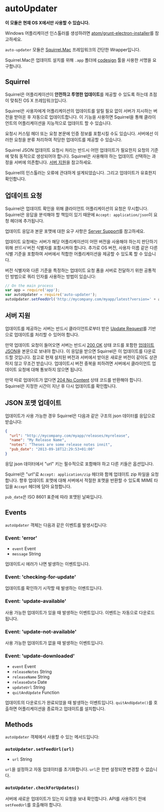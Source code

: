﻿# autoUpdater

**이 모듈은 현재 OS X에서만 사용할 수 있습니다.**

Windows 어플리케이션 인스톨러를 생성하려면 [atom/grunt-electron-installer](https://github.com/atom/grunt-electron-installer)를 참고하세요.

`auto-updater` 모듈은 [Squirrel.Mac](https://github.com/Squirrel/Squirrel.Mac) 프레임워크의 간단한 Wrapper입니다.

Squirrel.Mac은 업데이트 설치를 위해 `.app` 폴더에
[codesign](https://developer.apple.com/library/mac/documentation/Darwin/Reference/ManPages/man1/codesign.1.html)
툴을 사용한 서명을 요구합니다.

## Squirrel

Squirrel은 어플리케이션이 **안전하고 투명한 업데이트**를 제공할 수 있도록 하는데 초점이 맞춰진 OS X 프레임워크입니다.

Squirrel은 사용자에게 어플리케이션의 업데이트를 알릴 필요 없이 서버가 지시하는 버전을 받아온 후 자동으로 업데이트합니다.
이 기능을 사용하면 Squirrel을 통해 클라이언트의 어플리케이션을 지능적으로 업데이트 할 수 있습니다.

요청시 커스텀 헤더 또는 요청 본문에 인증 정보를 포함시킬 수도 있습니다.
서버에선 이러한 요청을 분류 처리하여 적당한 업데이트를 제공할 수 있습니다.

Squirrel JSON 업데이트 요청시 처리는 반드시 어떤 업데이트가 필요한지 요청의 기준에 맞춰 동적으로 생성되어야 합니다.
Squirrel은 사용해야 하는 업데이트 선택하는 과정을 서버에 의존합니다. [서버 지원](#server-support)을 참고하세요.

Squirrel의 인스톨러는 오류에 관대하게 설계되었습니다. 그리고 업데이트가 유효한지 확인합니다.

## 업데이트 요청

Squirrel은 업데이트 확인을 위해 클라이언트 어플리케이션의 요청은 무시합니다.
Squirrel은 응답을 분석해야 할 책임이 있기 때문에 `Accept: application/json`이 요청 헤더에 추가됩니다.

업데이트 응답과 본문 포맷에 대한 요구 사항은 [Server Support](#server-support)를 참고하세요.

업데이트 요청에는 서버가 해당 어플리케이션이 어떤 버전을 사용해야 하는지 판단하기 위해 *반드시* 버전 식별자를 포함시켜야 합니다.
추가로 OS 버전, 사용자 이름 같은 다른 식별 기준을 포함하여 서버에서 적합한 어플리케이션을 제공할 수 있도록 할 수 있습니다.

버전 식별자와 다른 기준을 특정하는 업데이트 요청 폼을 서버로 전달하기 위한 공통적인 방법으로 쿼리 인자를 사용하는 방법이 있습니다:

```javascript
// On the main process
var app = require('app');
var autoUpdater = require('auto-updater');
autoUpdater.setFeedUrl('http://mycompany.com/myapp/latest?version=' + app.getVersion());
```

## 서버 지원

업데이트를 제공하는 서버는 반드시 클라이언트로부터 받은 [Update Request](#update-requests)를 기반으로 업데이트를 처리할 수 있어야 합니다.

만약 업데이트 요청이 들어오면 서버는 반드시 [200 OK](http://tools.ietf.org/html/rfc2616#section-10.2.1) 상태 코드를 포함한
[업데이트 JSON](#update-json-format)을 본문으로 보내야 합니다.
이 응답을 받으면 Squirrel은 이 업데이트를 다운로드할 것입니다. 참고로 현재 설치된 버전과 서버에서 받아온 새로운 버전이 같아도 상관하지 않고 무조건 받습니다.
업데이트시 버전 중복을 피하려면 서버에서 클라이언트 업데이트 요청에 대해 통보하지 않으면 됩니다.

만약 따로 업데이트가 없다면 [204 No Content](http://tools.ietf.org/html/rfc2616#section-10.2.5) 상태 코드를 반환해야 합니다.
Squirrel은 지정한 시간이 지난 후 다시 업데이트를 확인합니다.

## JSON 포맷 업데이트

업데이트가 사용 가능한 경우 Squirrel은 다음과 같은 구조의 json 데이터를 응답으로 받습니다:

```json
{
  "url": "http://mycompany.com/myapp/releases/myrelease",
  "name": "My Release Name",
  "notes": "Theses are some release notes innit",
  "pub_date": "2013-09-18T12:29:53+01:00"
}
```

응답 json 데이터에서 "url" 키는 필수적으로 포함해야 하고 다른 키들은 옵션입니다.

Squirrel은 "url"로 `Accept: application/zip` 헤더와 함께 업데이트 zip 파일을 요청합니다.
향후 업데이트 포맷에 대해 서버에서 적절한 포맷을 반환할 수 있도록 MIME 타입을 `Accept` 헤더에 담아 요청합니다.

`pub_date`은 ISO 8601 표준에 따라 포맷된 날짜입니다.

## Events

`autoUpdater` 객체는 다음과 같은 이벤트를 발생시킵니다:

### Event: 'error'

* `event` Event
* `message` String

업데이트시 에러가 나면 발생하는 이벤트입니다.

### Event: 'checking-for-update'

업데이트를 확인하기 시작할 때 발생하는 이벤트입니다.

### Event: 'update-available'

사용 가능한 업데이트가 있을 때 발생하는 이벤트입니다. 이벤트는 자동으로 다운로드 됩니다.

### Event: 'update-not-available'

사용 가능한 업데이트가 없을 때 발생하는 이벤트입니다.

### Event: 'update-downloaded'

* `event` Event
* `releaseNotes` String
* `releaseName` String
* `releaseDate` Date
* `updateUrl` String
* `quitAndUpdate` Function

업데이트의 다운로드가 완료되었을 때 발생하는 이벤트입니다. `quitAndUpdate()`를 호출하면 어플리케이션을 종료하고 업데이트를 설치합니다.

## Methods

`autoUpdater` 객체에서 사용할 수 있는 메서드입니다:

### `autoUpdater.setFeedUrl(url)`

* `url` String

`url`을 설정하고 자동 업데이터를 초기화합니다. `url`은 한번 설정되면 변경할 수 없습니다.

### `autoUpdater.checkForUpdates()`

서버에 새로운 업데이트가 있는지 요청을 보내 확인합니다. API를 사용하기 전에 `setFeedUrl`를 호출해야 합니다.
